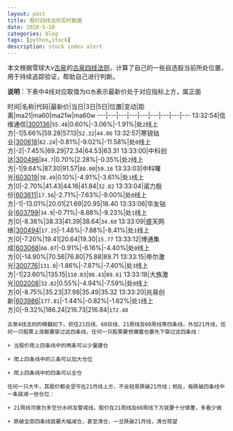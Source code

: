 ```yaml
---
layout: post
title: 股价四线法则实时数据
date: 2020-5-10
categories: blog
tags: [python,stock]
description: stock index alert
---
```



本文根据雪球大v[古泉](https://xueqiu.com/u/7148646888)的[古泉四线法则](https://xueqiu.com/7148646888/130498192)，计算了自己的一些自选股当前所处位置，用于持续追踪验证，帮助自己进行判断。

**说明**：下表中4线对应取值为`红色`表示最新价处于对应指标上方，属正面

时间|名称|代码|最新价|当日|3日|5日|位置|变动|距离|ma21|ma60|ma21w|ma60w
---|---|---|---|---|---|---|---|---
13:32:54|信维通信|[300136](https://xueqiu.com/S/SZ300136)|`55.48`|0.60%|-3.06%|-1.91%|处`2`线上方|-1|5.66%|59.28|57.13|`52.32`|`44.06`
13:32:57|寒锐钴业|[300618](https://xueqiu.com/S/SZ300618)|`62.24`|-0.81%|-9.02%|-11.58%|处`0`线上方|-2|-7.45%|69.29|72.34|64.53|63.31
13:33:00|中科创达|[300496](https://xueqiu.com/S/SZ300496)|`84.7`|0.70%|2.28%|-0.35%|处`2`线上方|-1|9.64%|87.30|91.57|`80.00`|`59.16`
13:33:03|中科曙光|[603019](https://xueqiu.com/S/SH603019)|`38.49`|0.10%|-4.91%|-3.61%|处`1`线上方|0|-2.70%|41.43|44.16|41.84|`32.82`
13:33:04|诺力股份|[603611](https://xueqiu.com/S/SH603611)|`17.56`|-2.71%|-7.63%|-9.00%|处`0`线上方|-1|-13.01%|20.01|21.69|20.95|18.40
13:33:06|华友钴业|[603799](https://xueqiu.com/S/SH603799)|`34.9`|-0.71%|-8.88%|-9.23%|处`1`线上方|0|-8.36%|38.33|41.39|38.64|`34.60`
13:33:09|盛天网络|[300494](https://xueqiu.com/S/SZ300494)|`17.25`|-1.48%|-7.88%|-8.41%|处`1`线上方|0|-7.20%|19.41|20.64|19.30|`15.77`
13:33:12|博通集成|[603068](https://xueqiu.com/S/SH603068)|`66.07`|-0.91%|-6.16%|-4.40%|处`0`线上方|0|-14.90%|70.56|76.80|75.88|89.71
13:33:15|帝尔激光|[300776](https://xueqiu.com/S/SZ300776)|`131.0`|-1.86%|-7.87%|-7.40%|处`3`线上方|-1|23.60%|135.15|`110.83`|`98.43`|`89.61`
13:33:18|大族激光|[002008](https://xueqiu.com/S/SZ002008)|`32.82`|0.55%|-4.94%|-7.59%|处`0`线上方|0|-8.75%|35.23|37.98|35.49|35.32
13:33:20|兆易创新|[603986](https://xueqiu.com/S/SH603986)|`177.81`|-1.44%|-0.82%|-1.62%|处`1`线上方|0|-9.32%|186.24|216.73|216.84|`172.48`

```
古泉4线法则的精髓如下。抓住21日线、60日线、21周线及60周线等四条线，外加21月线，任何一只股票上涨都要穿过这四条线，任何一只股票要想爆雷也要先下穿过这四条线：

+ 当股价爬上四条线中的两条可以少量建仓

+ 爬上四条线中的三条可以加大仓位

+ 爬上四条线中的四条可以全仓

任何一只大牛，其股价都会坚守在21月线上方，不会轻易跌破21月线；相反，每跌破四条线中一条就减一些仓位：

+ 21周线可做为多空分水岭及警戒线，股价在21周线及60周线下方就要十分慎重，多看少做

+ 跌破全部四条线就要大幅减仓，甚至清仓，一旦跌破21月线，清仓观望
```